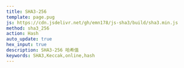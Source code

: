 ```yaml
---
title: SHA3-256
template: page.pug
js: https://cdn.jsdelivr.net/gh/emn178/js-sha3/build/sha3.min.js
method: sha3_256
action: Hash
auto_update: true
hex_input: true
description: SHA3-256 哈希值
keywords: SHA3,Keccak,online,hash
---
```


